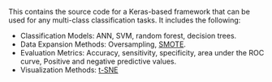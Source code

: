 This contains the source code for a Keras-based framework that can be used for any multi-class classification tasks. It includes the following: 
- Classification Models: ANN, SVM, random forest, decision trees. 
- Data Expansion Methods: Oversampling, [SMOTE](https://arxiv.org/abs/1106.1813).
- Evaluation Metrics: Accuracy, sensitivity, specificity, area under the ROC curve, Positive and negative predictive values.  
- Visualization Methods: [t-SNE](https://en.wikipedia.org/wiki/T-distributed_stochastic_neighbor_embedding)
